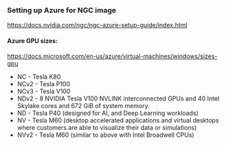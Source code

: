 ### Setting up Azure for NGC image

https://docs.nvidia.com/ngc/ngc-azure-setup-guide/index.html


#### Azure GPU sizes:
https://docs.microsoft.com/en-us/azure/virtual-machines/windows/sizes-gpu

- NC - Tesla K80
- NCv2 - Tesla P100
- NCv3 - Tesla V100
- NDv2 - 8 NVIDIA Tesla V100 NVLINK interconnected GPUs and 40 Intel Skylake cores and 672 GiB of system memory.
- ND - Tesla P40 (designed for AI, and Deep Learning workloads)
- NV - Tesla M60 (desktop accelerated applications and virtual desktops where customers are able to visualize their data or simulations)
- NVv2 - Tesla M60 (similar to above with Intel Broadwell CPUs)
